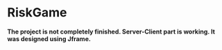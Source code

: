 # RiskGame

**The project is not completely finished. Server-Client part is working. It was designed using Jframe.**
